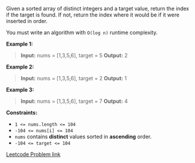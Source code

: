 Given a sorted array of distinct integers and a target value, return the index if the target is found. If not, return the index where it would be if it were inserted in order.

You must write an algorithm with `O(log n)` runtime complexity.

**Example 1:**

> **Input:** nums = [1,3,5,6], target = 5
> **Output:** 2

**Example 2:**

> **Input:** nums = [1,3,5,6], target = 2
> **Output:** 1

**Example 3:**

> **Input:** nums = [1,3,5,6], target = 7
> **Output:** 4

**Constraints:**

- `1 <= nums.length <= 104`
- `-104 <= nums[i] <= 104`
- `nums` contains **distinct** values sorted in **ascending** order.
- `-104 <= target <= 104`

[Leetcode Problem link](https://leetcode.com/problems/search-insert-position/description/)